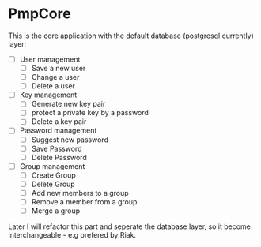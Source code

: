 # PmpCore

This is the core application with the default database (postgresql currently) layer:

* [ ] User management
  - [ ] Save a new user
  - [ ] Change a user
  - [ ] Delete a user
*  [ ] Key management
  - [ ] Generate new key pair
  - [ ] protect a private key by a password
  - [ ] Delete a key pair
* [ ] Password management
  - [ ] Suggest new password
  - [ ] Save Password
  - [ ] Delete Password
* [ ] Group management
  - [ ] Create Group
  - [ ] Delete Group
  - [ ] Add new members to a group
  - [ ] Remove a member from a group
  - [ ] Merge a group
  
Later I will refactor this part and seperate the database layer, so it become 
interchangeable - e.g prefered by Riak.
